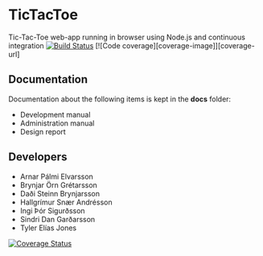 # TicTacToe

Tic-Tac-Toe web-app running in browser using Node.js and continuous integration
[![Build Status][circleCI-image]][circleCI-url] [![Code coverage][coverage-image]][coverage-url]

## Documentation
Documentation about the following items is kept in the **docs** folder:
- Development manual
- Administration manual
- Design report

## Developers
- Arnar Pálmi Elvarsson
- Brynjar Örn Grétarsson 
- Daði Steinn Brynjarsson
- Hallgrímur Snær Andrésson
- Ingi Þór Sigurðsson
- Sindri Dan Garðarsson
- Tyler Elías Jones


[circleCI-image]: https://circleci.com/gh/Late-Term-Assignment/TicTacToe.svg?style=svg
[circleCI-url]: https://circleci.com/gh/Late-Term-Assignment/TicTacToe

[![Coverage Status](https://coveralls.io/repos/github/Late-Term-Assignment/TicTacToe/badge.svg?branch=CodeCoverageSetup)](https://coveralls.io/github/Late-Term-Assignment/TicTacToe?branch=CodeCoverageSetup)